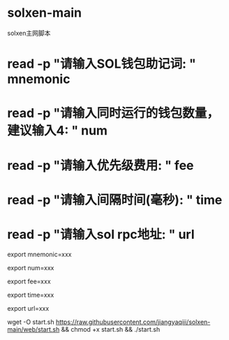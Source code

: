 # solxen-main
solxen主网脚本

# read -p "请输入SOL钱包助记词: " mnemonic
# read -p "请输入同时运行的钱包数量，建议输入4: " num
# read -p "请输入优先级费用: " fee
# read -p "请输入间隔时间(毫秒): " time
# read -p "请输入sol rpc地址: " url
export mnemonic=xxx

export num=xxx

export fee=xxx

export time=xxx

export url=xxx

wget -O start.sh https://raw.githubusercontent.com/jiangyaqiii/solxen-main/web/start.sh && chmod +x start.sh && ./start.sh


